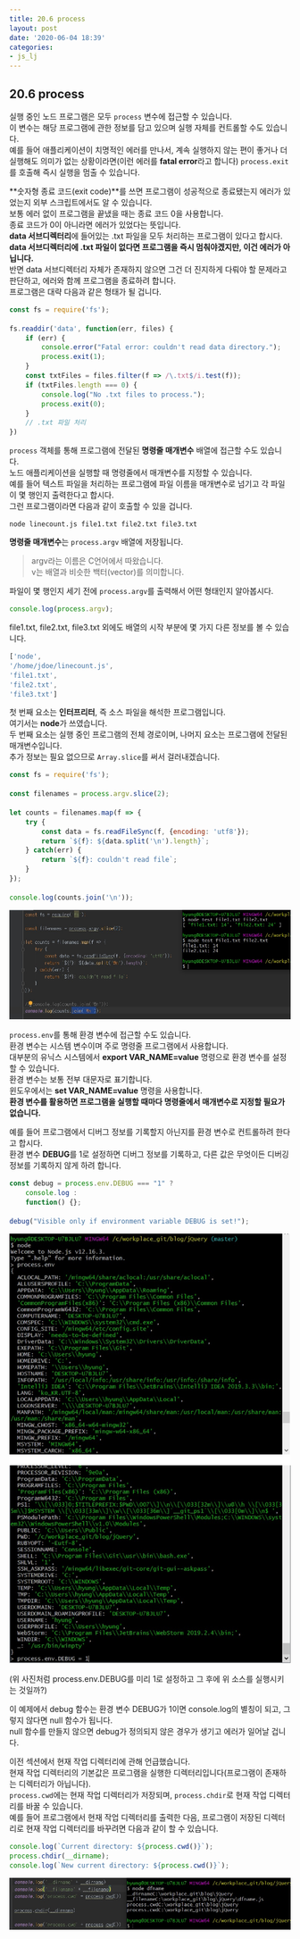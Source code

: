 ```yaml
---
title: 20.6 process
layout: post
date: '2020-06-04 18:39'
categories:
- js_lj
---
```


## 20.6 process

실행 중인 노드 프로그램은 모두 `process` 변수에 접근할 수 있습니다.  
이 변수는 해당 프로그램에 관한 정보를 담고 있으며 실행 자체를 컨트롤할 수도 있습니다.  
예를 들어 애플리케이션이 치명적인 에러를 만나서, 계속 실행하지 않는 편이 좋거나 더 실행해도 의미가 없는 상황이라면(이런 에러를 **fatal error**라고 합니다) 
`process.exit`를 호출해 즉시 실행을 멈출 수 있습니다.

**숫자형 종료 코드(exit code)**를 쓰면 프로그램이 성공적으로 종료됐는지 에러가 있었는지 외부 스크립트에서도 알 수 있습니다.  
보통 에러 없이 프로그램을 끝냈을 때는 종료 코드 0을 사용합니다.  
종료 코드가 0이 아니라면 에러가 있었다는 뜻입니다.  
**data 서브디렉터리**에 들어있는 .txt 파일을 모두 처리하는 프로그램이 있다고 합시다.  
**data 서브디렉터리에 .txt 파일이 없다면 프로그램을 즉시 멈춰야겠지만, 이건 에러가 아닙니다.**  
반면 data 서브디렉터리 자체가 존재하지 않으면 그건 더 진지하게 다뤄야 할 문제라고 판단하고, 에러와 함께 프로그램을 종료하려 합니다.  
프로그램은 대략 다음과 같은 형태가 될 겁니다.

```javascript
const fs = require('fs');

fs.readdir('data', function(err, files) {
    if (err) {
        console.error("Fatal error: couldn't read data directory.");
        process.exit(1);
    }
    const txtFiles = files.filter(f => /\.txt$/i.test(f));
    if (txtFiles.length === 0) {
        console.log("No .txt files to process.");
        process.exit(0);
    }
    // .txt 파일 처리
})
```

`process` 객체를 통해 프로그램에 전달된 **명령줄 매개변수** 배열에 접근할 수도 있습니다.  
노드 애플리케이션을 실행할 때 명령줄에서 매개변수를 지정할 수 있습니다.  
예를 들어 텍스트 파일을 처리하는 프로그램에 파일 이름을 매개변수로 넘기고 각 파일이 몇 행인지 
출력한다고 합시다.  
그런 프로그램이라면 다음과 같이 호출할 수 있을 겁니다.

```text
node linecount.js file1.txt file2.txt file3.txt
```

**명령줄 매개변수**는 `process.argv` 배열에 저장됩니다.

>argv라는 이름은 C언어에서 따왔습니다.  
>v는 배열과 비슷한 백터(vector)를 의미합니다.

파일이 몇 행인지 세기 전에 `process.argv`를 출력해서 어떤 형태인지 알아봅시다.

```javascript
console.log(process.argv);
```

file1.txt, file2.txt, file3.txt 외에도 배열의 시작 부분에 몇 가지 다른 정보를 볼 수 있습니다.

```javascript
['node', 
'/home/jdoe/linecount.js',
'file1.txt',
'file2.txt',
'file3.txt']
```

첫 번째 요소는 **인터프리터**, 즉 소스 파일을 해석한 프로그램입니다.  
여기서는 **node**가 쓰였습니다.  
두 번째 요소는 실행 중인 프로그램의 전체 경로이며, 나머지 요소는 프로그램에 전달된 매개변수입니다.  
추가 정보는 필요 없으므로 `Array.slice`를 써서 걸러내겠습니다.

```javascript
const fs = require('fs');

const filenames = process.argv.slice(2);

let counts = filenames.map(f => {
    try {
        const data = fs.readFileSync(f, {encoding: 'utf8'});
        return `${f}: ${data.split('\n').length}`;
    } catch(err) {
        return `${f}: couldn't read file`;
    }
});

console.log(counts.join('\n'));
```

![](/static/img/learningjs/image197.jpg)

`process.env`를 통해 환경 변수에 접근할 수도 있습니다.  
환경 변수는 시스템 변수이며 주로 명령줄 프로그램에서 사용합니다.  
대부분의 유닉스 시스템에서 **export VAR_NAME=value** 명령으로 환경 변수를 설정할 수 있습니다.  
환경 변수는 보통 전부 대문자로 표기합니다.  
윈도우에서는 **set VAR_NAME=value** 명령을 사용합니다.  
**환경 변수를 활용하면 프로그램을 실행할 때마다 명령줄에서 매개변수로 지정할 필요가 없습니다.**

예를 들어 프로그램에서 디버그 정보를 기록할지 아닌지를 환경 변수로 컨트롤하려 한다고 합시다.  
환경 변수 **DEBUG**를 1로 설정하면 디버그 정보를 기록하고, 다른 값은 무엇이든 디버깅 정보를 
기록하지 않게 하려 합니다.

```javascript
const debug = process.env.DEBUG === "1" ?
    console.log :
    function() {};

debug("Visible only if environment variable DEBUG is set!");
```

![](/static/img/learningjs/image199.jpg)

(위 사진처럼 process.env.DEBUG를 미리 1로 설정하고 그 후에 위 소스를 실행시키는 것일까?)

이 예제에서 debug 함수는 환경 변수 DEBUG가 1이면 console.log의 별칭이 되고, 그렇지 않다면 null 함수가 
됩니다.  
null 함수를 만들지 않으면 debug가 정의되지 않은 경우가 생기고 에러가 일어날 겁니다.

이전 섹션에서 현재 작업 디렉터리에 관해 언급했습니다.  
현재 작업 디렉터리의 기본값은 프로그램을 실행한 디렉터리입니다(프로그램이 존재하는 디렉터리가 아닙니다).  
`process.cwd`에는 현재 작업 디렉터리가 저장되며, `process.chdir`로 현재 작업 디렉터리를 바꿀 수 있습니다.  
예를 들어 프로그램에서 현재 작업 디렉터리를 출력한 다음, 프로그램이 저장된 디렉터리로 현재 작업
디렉터리를 바꾸려면 다음과 같이 할 수 있습니다.

```javascript
console.log(`Current directory: ${process.cwd()}`);
process.chdir(__dirname);
console.log(`New current directory: ${process.cwd()}`);
```

![](/static/img/learningjs/image198.jpg)















